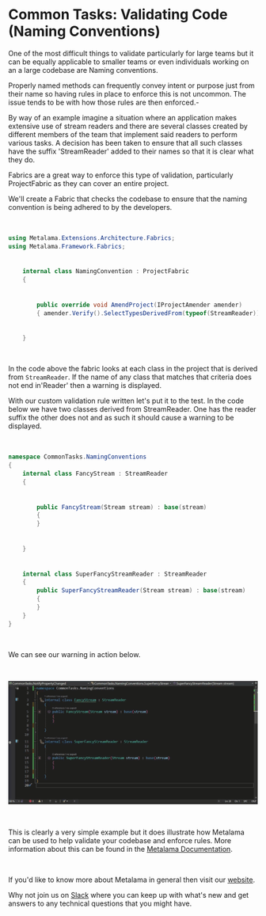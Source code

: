 # Common Tasks: Validating Code (Naming Conventions)

One of the most difficult things to validate particularly for large teams but it can be equally applicable to smaller teams or even individuals working on an a large codebase are Naming conventions.

Properly named methods can frequently convey intent or purpose just from their name so having rules in place to enforce this is not uncommon. The issue tends to be with how those rules are then enforced.-

By way of an example imagine a situation where an application makes extensive use of stream readers and there are several classes created by different members of the team that implement said readers to perform various tasks. A decision has been taken to ensure that all such classes have the suffix 'StreamReader' added to their names so that it is clear what they do.

Fabrics are a great way to enforce this type of validation, particularly ProjectFabric as they can cover an entire project.

We'll create a Fabric that checks the codebase to ensure that the naming convention is being adhered to by the developers.

<br>

```c#
using Metalama.Extensions.Architecture.Fabrics;
using Metalama.Framework.Fabrics;


    internal class NamingConvention : ProjectFabric
    {


        public override void AmendProject(IProjectAmender amender)
        { amender.Verify().SelectTypesDerivedFrom(typeof(StreamReader)).MustRespectNamingConvention("*Reader"); }


    }
```

<br>

In the code above the fabric looks at each class in the project that is derived from `StreamReader`. If the name of any class that matches that criteria does not end in'Reader' then a warning is displayed.

With our custom validation rule written let's put it to the test. In the code below we have two classes derived from StreamReader. One has the reader suffix the other does not and as such it should cause a warning to be displayed.

<br>

```c#
namespace CommonTasks.NamingConventions
{
    internal class FancyStream : StreamReader
    {


        public FancyStream(Stream stream) : base(stream)
        {
        }


    }


    internal class SuperFancyStreamReader : StreamReader
    {
        public SuperFancyStreamReader(Stream stream) : base(stream)
        {
        }
    }
}
```

<br>

We can see our warning in action below.

<br>

![](images/ct3.gif)

<br>

This is clearly a very simple example but it does illustrate how Metalama can be used to help validate your codebase and enforce rules. More information about this can be found in the [Metalama Documentation](https://doc.postsharp.net/metalama/conceptual/architecture/naming-conventions).

<br>

If you'd like to know more about Metalama in general then visit our [website](https://www.postsharp.net/metalama).

Why not join us on [Slack](https://www.postsharp.net/slack) where you can keep up with what's new and get answers to any technical questions that you might have.
